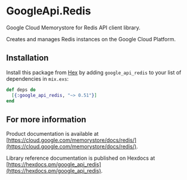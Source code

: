 # GoogleApi.Redis

Google Cloud Memorystore for Redis API client library.

Creates and manages Redis instances on the Google Cloud Platform.

## Installation

Install this package from [Hex](https://hex.pm) by adding
`google_api_redis` to your list of dependencies in `mix.exs`:

```elixir
def deps do
  [{:google_api_redis, "~> 0.51"}]
end
```

## For more information

Product documentation is available at [https://cloud.google.com/memorystore/docs/redis/](https://cloud.google.com/memorystore/docs/redis/).

Library reference documentation is published on Hexdocs at
[https://hexdocs.pm/google_api_redis](https://hexdocs.pm/google_api_redis).
